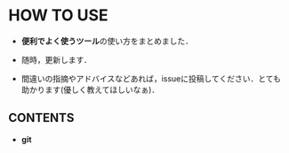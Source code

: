 #  **HOW TO USE**

* **便利でよく使うツール**の使い方をまとめました．

* 随時，更新します．

* 間違いの指摘やアドバイスなどあれば，issueに投稿してください．とても助かります(優しく教えてほしいなぁ)．

## CONTENTS

* **git**
